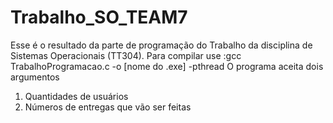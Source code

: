 # Trabalho_SO_TEAM7
Esse é o resultado da parte de programação do Trabalho da disciplina de Sistemas Operacionais (TT304).
Para compilar use :gcc TrabalhoProgramacao.c -o [nome do .exe] -pthread
O programa aceita dois argumentos
  1. Quantidades de usuários
  2. Números de entregas que vão ser feitas
